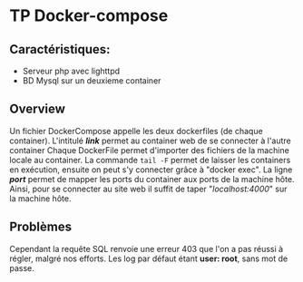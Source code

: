 # TP Docker-compose
## Caractéristiques:
- Serveur php avec lighttpd
- BD Mysql sur un deuxieme container

## Overview
Un fichier DockerCompose appelle les deux dockerfiles (de chaque container).
L'intitulé _**link**_ permet au container web de se connecter à l'autre container
Chaque DockerFile permet d'importer des fichiers de la machine locale au container.
La commande `tail -F` permet de laisser les containers en exécution, ensuite on peut s'y connecter grâce à "docker exec".
La ligne _**port**_ permet de mapper les ports du container aux ports de la machine hôte.
Ainsi, pour se connecter au site web il suffit de taper "_localhost:4000_" sur la machine hôte.

## Problèmes
Cependant la requête SQL renvoie une erreur 403 que l'on a pas réussi à régler, malgré nos efforts. Les log par défaut étant **user: root**, sans mot de passe.
